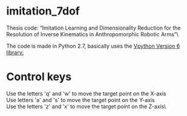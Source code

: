 # imitation_7dof

Thesis code: “Imitation Learning and Dimensionality Reduction for the Resolution of Inverse Kinematics in Anthropomorphic Robotic Arms”\

The code is made in Python 2.7, basically uses the [Vpython Version 6 library: ](https:vpython.org/contents/download_windows.html)

# Control keys

Use the letters 'q' and 'w' to move the target point on the X-axis\
Use letters 'a' and 's' to move the target point on the Y-axis\
Use the letters 'z' and 'x' to move the target point on the Z-axis\
